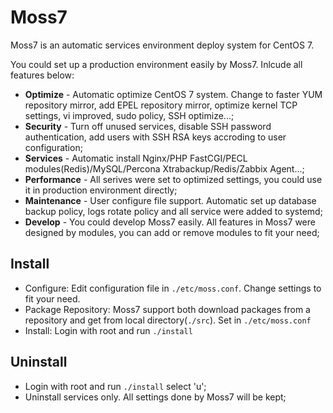# Moss7

Moss7 is an automatic services environment deploy system for CentOS 7.

You could set up a production environment easily by Moss7. Inlcude all features below:

* **Optimize** - Automatic optimize CentOS 7 system. Change to faster YUM repository mirror, add EPEL repository mirror, optimize kernel TCP settings, vi improved, sudo policy, SSH optimize...;
* **Security** - Turn off unused services, disable SSH password authentication, add users with SSH RSA keys accroding to user configuration;
* **Services** - Automatic install Nginx/PHP FastCGI/PECL modules(Redis)/MySQL/Percona Xtrabackup/Redis/Zabbix Agent...;
* **Performance** - All serives were set to optimized settings, you could use it in production environment directly;
* **Maintenance** - User configure file support. Automatic set up database backup policy, logs rotate policy and all service were added to systemd;
* **Develop** - You could develop Moss7  easily. All features in Moss7 were designed by modules, you can add or remove modules to fit your need;

## Install
* Configure: Edit configuration file in ```./etc/moss.conf```. Change settings to fit your need.
* Package Repository: Moss7 support both download packages from a repository and get from local directory(```./src```). Set in ```./etc/moss.conf```
* Install: Login with root and run ```./install ```

## Uninstall
* Login with root and run ```./install``` select 'u';
* Uninstall services only. All settings done by Moss7 will be kept;
